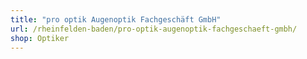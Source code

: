 ```yaml
---
title: "pro optik Augenoptik Fachgeschäft GmbH"
url: /rheinfelden-baden/pro-optik-augenoptik-fachgeschaeft-gmbh/
shop: Optiker
---
```

